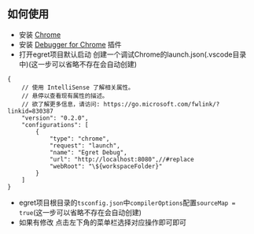 ## 如何使用
* 安装 [Chrome](https://www.google.cn/chrome/)
* 安装 [Debugger for Chrome](https://github.com/Microsoft/vscode-chrome-debug) 插件
* 打开egret项目默认启动 创建一个调试Chrome的launch.json(.vscode目录中)(这一步可以省略不存在会自动创建)
```
{
    // 使用 IntelliSense 了解相关属性。 
    // 悬停以查看现有属性的描述。
    // 欲了解更多信息，请访问: https://go.microsoft.com/fwlink/?linkid=830387
    "version": "0.2.0",
    "configurations": [
        {
            "type": "chrome",
            "request": "launch",
            "name": "Egret Debug",
            "url": "http://localhost:8080",//#replace
            "webRoot": "\${workspaceFolder}"
        }
    ]
}
```
* egret项目根目录的`tsconfig.json`中`compilerOptions`配置`sourceMap = true`(这一步可以省略不存在会自动创建)
* 如果有修改 点击左下角的菜单栏选择对应操作即可即可